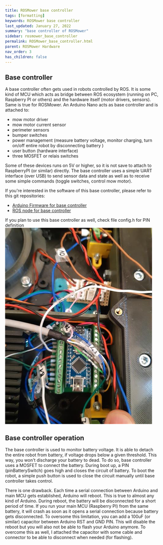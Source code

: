 ```yaml
---
title: ROSMower base controller
tags: [formatting]
keywords: ROSMower base controller
last_updated: January 27, 2022
summary: "base controller of ROSMower"
sidebar: rosmower_base_controller
permalink: ROSMower_base_controller.html
parent: ROSMower Hardware
nav_order: 3
has_children: false
---
```

## Base controller
A base controller often gets used in robots controlled by ROS. It is some kind of MCU which acts as bridge between ROS ecosystem (running on PC, Raspberry PI or others) and the hardware itself (motor drivers, sensors).
Same is true for ROSMower. An Arduino Nano acts as base controller and is attached to:
- mow motor driver
- mow motor current sensor
- perimeter sensors
- bumper switches
- power management (measure battery voltage, monitor charging, turn on/off entire robot by disconnecting battery )
- user button (hardware interface)
- three MOSFET or relais switches

Some of these devices runs on 5V or higher, so it is not save to attach to RaspberryPI (or similar) directly. The base controller uses a simple UART interface (over USB) to send sensor data and state as well as to receive some simple commands (toggle switches, control mow motor).

If you're interested in the software of this base controller, please refer to this git repositories:
- [Arduino Firmware for base controller](https://github.com/HoverMower/hovermower_base_controller)
- [ROS node for base controller](https://github.com/HoverMower/ros_hovermower_base_controller)

If you plan to use this base controller as well, check file config.h for PIN definition
![](/images/ROSMower/base_controller_hardware.jpg)

## Base controller operation
The base controller is used to monitor battery voltage. It is able to detach the entire robot from battery, if voltage drops below a given threshold. This way, you won't discharge your battery to dead. To do so, base controller uses a MOSFET to connect the battery. During boot up, a PIN (pinBatterySwitch) goes high and closes the circuit of battery. To boot the robot, a simple push button is used to close the circuit manually until base controller takes control.

There is one drawback. Each time a serial connection between Arduino and main MCU gets established, Arduino will reboot. This is true to almost any kind of Arduino. During reboot, the battery will be disconnected for a short period of time. If you run your main MCU (Raspberry PI) from the same battery, it will crash as soon as it opens a serial connection because battery gets disconnected.
To oversome this limitation, you can add a 100uF (or similar) capacitor between Arduino RST and GND PIN. This will disable the reboot but you will also not be able to flash your Arduino anymore. To overcome this as well, I attached the capacitor with some cable and connector to be able to disconnect when needed (for flashing).